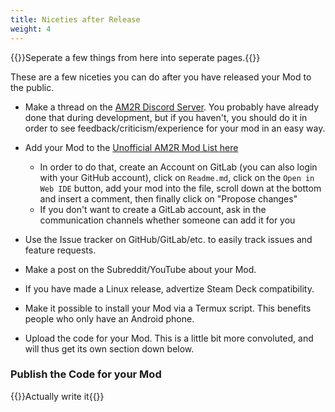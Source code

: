 ```yaml
---
title: Niceties after Release
weight: 4
---
```


{{<todo>}}Seperate a few things from here into seperate pages.{{</todo>}}

These are a few niceties you can do after you have released your Mod to the public.

- Make a thread on the [AM2R Discord Server](https://discord.gg/YTQnkAJ). You probably have already done that during development, but if you haven't,
you should do it in order to see feedback/criticism/experience for your mod in an easy way.

- Add your Mod to the [Unofficial AM2R Mod List here](https://gitlab.com/Miepee/AM2R-Mods/)
    - In order to do that, create an Account on GitLab (you can also login with your GitHub account), click on `Readme.md`, click on the `Open in Web IDE` button, 
add your mod into the file, scroll down at the bottom and insert a comment, then finally click on "Propose changes"
    - If you don't want to create a GitLab account, ask in the communication channels whether someone can add it for you

- Use the Issue tracker on GitHub/GitLab/etc. to easily track issues and feature requests.

- Make a post on the Subreddit/YouTube about your Mod.

- If you have made a Linux release, advertize Steam Deck compatibility.

- Make it possible to install your Mod via a Termux script. This benefits people who only have an Android phone.

- Upload the code for your Mod. This is a little bit more convoluted, and will thus get its own section down below.

### Publish the Code for your Mod
{{<todo>}}Actually write it{{</todo>}}
